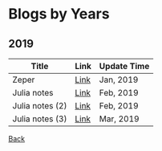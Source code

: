 # Blogs by Years

## 2019

Title | Link | Update Time
------|------|------
Zeper | [Link](./paperlist.html) | Jan, 2019
Julia notes | [Link](./julia_notes.html) | Feb, 2019
Julia notes (2)| [Link](./julia_notes_2.html) | Feb, 2019
Julia notes (3)| [Link](./julia_notes_3.html) | Mar, 2019


[Back](../index.html)
